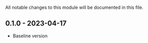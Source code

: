 
All notable changes to this module will be documented in this file.

## 0.1.0 - 2023-04-17

- Baseline version

